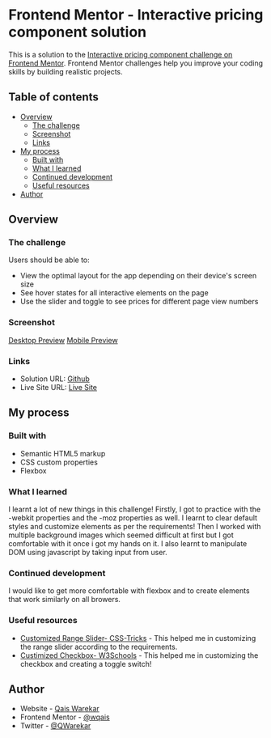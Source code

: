 # Frontend Mentor - Interactive pricing component solution

This is a solution to the [Interactive pricing component challenge on Frontend Mentor](https://www.frontendmentor.io/challenges/interactive-pricing-component-t0m8PIyY8). Frontend Mentor challenges help you improve your coding skills by building realistic projects. 

## Table of contents

- [Overview](#overview)
  - [The challenge](#the-challenge)
  - [Screenshot](#screenshot)
  - [Links](#links)
- [My process](#my-process)
  - [Built with](#built-with)
  - [What I learned](#what-i-learned)
  - [Continued development](#continued-development)
  - [Useful resources](#useful-resources)
- [Author](#author)


## Overview

### The challenge

Users should be able to:

- View the optimal layout for the app depending on their device's screen size
- See hover states for all interactive elements on the page
- Use the slider and toggle to see prices for different page view numbers

### Screenshot

[Desktop Preview](design/desktop-preview.jpeg)
[Mobile Preview](design/mobile-preview.jpeg)

### Links

- Solution URL: [Github](https://github.com/wqais/Front-End-Mentor/tree/main/03-%20Interactive%20Pricing)
- Live Site URL: [Live Site](https://wqaisolutions.netlify.app/03-%20interactive%20pricing/03)

## My process

### Built with

- Semantic HTML5 markup
- CSS custom properties
- Flexbox


### What I learned

I learnt a lot of new things in this challenge!
Firstly, I got to practice with the -webkit properties and the -moz properties as well. I learnt to clear default styles and customize elements as per the requirements!
Then I worked with multiple background images which seemed difficult at first but I got comfortable with it once i got my hands on it.
I also learnt to manipulate DOM using javascript by taking input from user. 

### Continued development

I would like to get more comfortable with flexbox and to create elements that work similarly on all browers.


### Useful resources

- [Customized Range Slider- CSS-Tricks](https://css-tricks.com/styling-cross-browser-compatible-range-inputs-css/) - This helped me in customizing the range slider according to the requirements.
- [Custimized Checkbox- W3Schools](https://www.w3schools.com/howto/howto_css_switch.asp) - This helped me in customizing the checkbox and creating a toggle switch!

## Author

- Website - [Qais Warekar](https://wqaisportfolio.netlify.app/)
- Frontend Mentor - [@wqais](https://www.frontendmentor.io/profile/wqais)
- Twitter - [@QWarekar](https://www.twitter.com/QWarekar)


